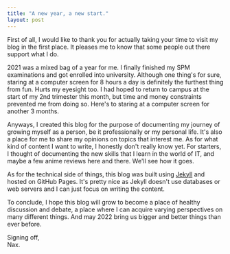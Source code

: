 ```yaml
---
title: "A new year, a new start."
layout: post
---
```

First of all, I would like to thank you for actually taking your time to visit my blog in the first place. It pleases me to know that some people out there support what I do.

2021 was a mixed bag of a year for me. I finally finished my SPM examinations and got enrolled into university. Although one thing's for sure, staring at a computer screen for 8 hours a day is definitely the furthest thing from fun. Hurts my eyesight too. I had hoped to return to campus at the start of my 2nd trimester this month, but time and money constraints prevented me from doing so. Here's to staring at a computer screen for another 3 months.

Anyways, I created this blog for the purpose of documenting my journey of growing myself as a person, be it professionally or my personal life. It's also a place for me to share my opinions on topics that interest me. As for what kind of content I want to write, I honestly don't really know yet. For starters, I thought of documenting the new skills that I learn in the world of IT, and maybe a few anime reviews here and there. We'll see how it goes.

As for the technical side of things, this blog was built using [Jekyll](https://jekyllrb.com/ "Jekyll") and hosted on GitHub Pages. It's pretty nice as Jekyll doesn't use databases or web servers and I can just focus on writing the content. 

To conclude, I hope this blog will grow to become a place of healthy discussion and debate, a place where I can acquire varying perspectives on many different things. And may 2022 bring us bigger and better things than ever before.

Signing off,<br>
Nax.